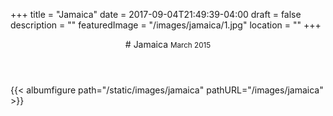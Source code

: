 +++
title = "Jamaica"
date = 2017-09-04T21:49:39-04:00
draft = false
description = ""
featuredImage = "/images/jamaica/1.jpg"
location = ""
+++
<header class="section-header">
# Jamaica <small>March 2015</small>
</header>
<section class="gallery">
  {{< albumfigure path="/static/images/jamaica" pathURL="/images/jamaica" >}}  
</section>